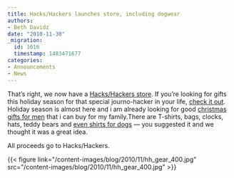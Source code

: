 ```yaml
---
title: Hacks/Hackers launches store, including dogwear
authors:
- Beth Davidz
date: "2010-11-30"
_migration:
  id: 1616
  timestamp: 1483471677
categories:
- Announcements
- News
---
```


That&#8217;s right, we now have a [Hacks/Hackers store][1]. If you&#8217;re looking for gifts this holiday season for that special journo-hacker in your life, [check it out][1]. Holiday season is almost here and i am already looking for good [christmas gifts for men][2] that i can buy for my family.There are T-shirts, bags, clocks, hats, teddy bears and [even shirts for dogs][3] — you suggested it and we thought it was a great idea.

All proceeds go to Hacks/Hackers.

{{< figure link="/content-images/blog/2010/11/hh\_gear\_400.jpg" src="/content-images/blog/2010/11/hh\_gear\_400.jpg" >}}

 [1]: http://www.cafepress.com/hackshackers
 [2]: https://www.theguardian.com/fashion/2015/nov/28/beauty-mens-christmas-gifts-grooming
 [3]: http://images.cpcache.com/merchandise/110_480x480_Front_Color-White.jpg?region=name:FrontCenter,w:8,h:8,a:MiddleCenter,id:46940778s